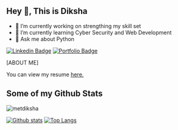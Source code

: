 <!--
**metdiksha/metdiksha** is a ✨ _special_ ✨ repository because its `README.md` (this file) appears on your GitHub profile.

Here are some ideas to get you started:

- 🔭 I’m currently working on ...
- 🌱 I’m currently learning ...
- 👯 I’m looking to collaborate on ...
- 🤔 I’m looking for help with ...
- 💬 Ask me about ...
- 📫 How to reach me: ...
- 😄 Pronouns: ...
- ⚡ Fun fact: ...
-->

## Hey 👋, This is Diksha
- 🔭 I’m currently working on strengthing my skill set
- 🌱 I’m currently learning Cyber Security and Web Development
- 💬 Ask me about Python


[![Linkedin Badge](https://img.shields.io/badge/-https://www.linkedin.com/in/dikshajain6991/-0072b1?style=flat&logo=Linkedin&logoColor=white&link=https://www.linkedin.com/in/[LINKEDIN]/)](https://www.linkedin.com/in/https://www.linkedin.com/in/dikshajain6991//) [![Portfolio Badge](https://img.shields.io/badge/portfolio-web-blue?style=flat&link=[PORTFOLIO]/)]([PORTFOLIO]/) <p align='left'>[ABOUT ME]</p><p align='left'> You can view my resume <a href='[RESUME] ' target=_blank><u>here</u>.</a></p>
## Some of my Github Stats
<p align=left> <img src=https://komarev.com/ghpvc/?username=metdiksha alt=metdiksha /> </p>

[![Github stats](https://github-readme-stats.vercel.app/api?username=metdiksha&show_icons=true&include_all_commits=true)](https://github.com/metdiksha/github-readme-stats)
[![Top Langs](https://github-readme-stats.vercel.app/api/top-langs/?username=metdiksha&layout=compact)](https://github.com/metdiksha/github-readme-stats)
